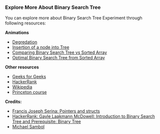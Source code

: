 ### Explore More About Binary Search Tree

You can explore more about Binary Search Tree Experiment through following resources:

**Animations**

   - [Degredation](https://blog.penjee.com/5-gifs-to-understand-binary-search-tree/#binary-srch-tree-degrad)
   - [Insertion of a node into Tree](https://blog.penjee.com/5-gifs-to-understand-binary-search-tree/#binary-search-tree-insertion-node)
   - [Comparing Binary Search Tree vs Sorted Array](https://blog.penjee.com/5-gifs-to-understand-binary-search-tree/#binary-search-tree-vs-sorted-array)
   - [Optimal Binary Search Tree from Sorted Array](https://blog.penjee.com/5-gifs-to-understand-binary-search-tree/#-code-gif)

**Other resources**

   - [Geeks for Geeks](https://www.geeksforgeeks.org/binary-search-tree-data-structure/)
   - [HackerRank](https://www.hackerrank.com/topics/binary-trees-and-binary-search-trees)
   - [Wikipedia](https://en.wikipedia.org/wiki/Binary_search_tree)
   - [Princeton course](https://algs4.cs.princeton.edu/32bst/)

**Credits:**

   - [Francis Joseph Serina: Pointers and structs](https://www.youtube.com/watch?v=_1ybxs60-Sc&t=18s)
   - [HackerRank: Gayle Laakmann McDowell: Introduction to Binary Search Tree and Prerequisite: Binary Tree](https://www.youtube.com/watch?v=oSWTXtMglKE)
   - [Michael Sambol](https://www.youtube.com/watch?v=__vX2sjlpXU)

